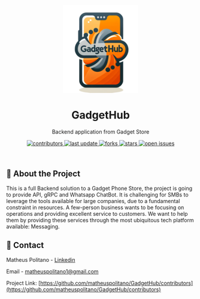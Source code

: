 <!--
Hey, thanks for using the awesome-readme-template template.  
If you have any enhancements, then fork this project and create a pull request 
or just open an issue with the label "enhancement".

Don't forget to give this project a star for additional support ;)
Maybe you can mention me or this repo in the acknowledgements too
-->
<div align="center">

  <img src="assets/Mainlogo.png" alt="logo" width="200" height="auto" />
  <h1>GadgetHub</h1>
  
  <p>
    Backend application from Gadget Store
  </p>
  
  
<!-- Badges -->
<p>
  <a href="https://github.com/matheuspolitano/GadgetHub/contributors">
    <img src="https://img.shields.io/github/contributors/matheuspolitano/GadgetHub" alt="contributors" />
  </a>
  <a href="">
    <img src="https://img.shields.io/github/last-commit/matheuspolitano/GadgetHub" alt="last update" />
  </a>
  <a href="https://github.com/matheuspolitano/GadgetHub/contributors/network/members">
    <img src="https://img.shields.io/github/forks/matheuspolitano/GadgetHub" alt="forks" />
  </a>
  <a href="https://github.com/matheuspolitano/GadgetHub/contributors/stargazers">
    <img src="https://img.shields.io/github/stars/matheuspolitano/GadgetHub" alt="stars" />
  </a>
  <a href="https://github.com/matheuspolitano/GadgetHub/contributors/issues/">
    <img src="https://img.shields.io/github/issues/matheuspolitano/GadgetHub" alt="open issues" />
  </a>
</p>
   

</div>

<br />



<!-- Table of Contents -->
<!-- # :notebook_with_decorative_cover: Table of Contents

- [About the Project](#star2-about-the-project) -->
  <!-- * [Tech Stack](#space_invader-tech-stack) -->
  <!-- * [Features](#dart-features) -->
<!-- - [Getting Started](#toolbox-getting-started) -->
  <!-- * [Prerequisites](#bangbang-prerequisites) -->
  <!-- * [Installation](#gear-installation)
  * [Running Tests](#test_tube-running-tests) -->
  <!-- * [Run Locally](#running-run-locally)
  * [Deployment](#triangular_flag_on_post-deployment) -->
<!-- - [Usage](#eyes-usage)
- [Roadmap](#compass-roadmap)
- [Contributing](#wave-contributing)
  * [Code of Conduct](#scroll-code-of-conduct) -->
<!-- - [FAQ](#grey_question-faq) -->
<!-- - [License](#warning-license)
- [Contact](#handshake-contact)
- [Acknowledgements](#gem-acknowledgements) -->

  


## :star2: About the Project

This is a full Backend solution to a Gadget Phone Store, the project is going to provide API, gRPC and Whatsapp ChatBot. It is challenging for SMBs to leverage the tools available for large companies, due to a fundamental constraint in resources. A few-person business wants to be focusing on operations and providing excellent service to customers. We want to help them by providing these services through the most ubiquitous tech platform available: Messaging.





<!-- TechStack -->
<!-- ### :space_invader: Tech Stack


<details>
  <summary>General</summary>
  <ul>
    <li><a href="https://sqlc.dev/">SQLC</a></li>
     <li><a href="https://github.com/golang-migrate/migrate">GO-Migration</a></li>
  </ul>
</details>
<details>
  <summary>Server</summary>
  <ul>
    <li><a href="https://go.dev/">Golang</a></li>
  </ul>
</details>

<details>
<summary>Database</summary>
  <ul>
    <li><a href="https://www.postgresql.org/">PostgreSQL</a></li>
  </ul>
</details>

<details>
<summary>DevOps</summary>
  <ul>
    <li><a href="https://www.docker.com/">Docker</a></li>
  </ul>
</details> -->

<!-- Features -->
<!-- ### :dart: Features

- Feature 1
- Feature 2
- Feature 3 -->



<!-- Getting Started -->
<!-- ## 	:toolbox: Getting Started -->

<!-- Prerequisites -->
<!-- ### :bangbang: Prerequisites

This project uses SQLC to automate database process

#### GO > 1.7
```bash
 go install github.com/sqlc-dev/sqlc/cmd/sqlc@latest
``` -->

<!-- Installation -->
<!-- ### :gear: Installation


```bash
  yarn install my-project
  cd my-project
```
    -->
<!-- Running Tests -->
<!-- ### :test_tube: Running Tests

To run tests, run the following command

```bash
  make run test
``` -->

<!-- Run Locally -->
<!-- ### :running: Run Locally

Clone the project

```bash
  git clone https://github.com/matheuspolitano/GadgetHub.git
```

Go to the project directory

```bash
  cd GadgetHub
``` -->




<!-- Deployment -->
<!-- ### :triangular_flag_on_post: Deployment

To deploy this project run

```bash
  yarn deploy
``` -->


<!-- Usage -->
<!-- ## :eyes: Usage

Use this space to tell a little more about your project and how it can be used. Show additional screenshots, code samples, demos or link to other resources. -->


<!-- ```javascript
import Component from 'my-project'

function App() {
  return <Component />
}
``` -->

<!-- Roadmap -->
<!-- ## :compass: Roadmap

* [x] Todo 1
* [ ] Todo 2 -->


<!-- Contributing -->
<!-- ## :wave: Contributing

<a href="https://github.com/matheuspolitano/matheuspolitano/GadgetHub/contributors">
  <img src="https://contrib.rocks/image?repo=matheuspolitano/GadgetHub/contributors" />
</a>


Contributions are always welcome!

See `contributing.md` for ways to get started. -->


<!-- Code of Conduct -->
<!-- ### :scroll: Code of Conduct

Please read the [Code of Conduct](https://github.com/matheuspolitano/GadgetHub/contributors/blob/master/CODE_OF_CONDUCT.md) -->

<!-- FAQ -->
<!-- ## :grey_question: FAQ

- Question 1

  + Answer 1

- Question 2

  + Answer 2 -->


<!-- License -->
<!-- ## :warning: License

Distributed under the no License. See LICENSE.txt for more information. -->


<!-- Contact -->
## :handshake: Contact
Matheus Politano - [Linkedin](https://www.linkedin.com/in/matheuspolitano) 

Email - matheuspolitano1@gmail.com

Project Link: [https://github.com/matheuspolitano/GadgetHub/contributors](https://github.com/matheuspolitano/GadgetHub/contributors)


<!-- Acknowledgments -->
<!-- ## :gem: Acknowledgements

Use this section to mention useful resources and libraries that you have used in your projects. -->

 <!-- - [Shields.io](https://shields.io/)
 - [Awesome README](https://github.com/matiassingers/awesome-readme)
 - [Emoji Cheat Sheet](https://github.com/ikatyang/emoji-cheat-sheet/blob/master/README.md#travel--places)
 - [Readme Template](https://github.com/othneildrew/Best-README-Template)
 -->
